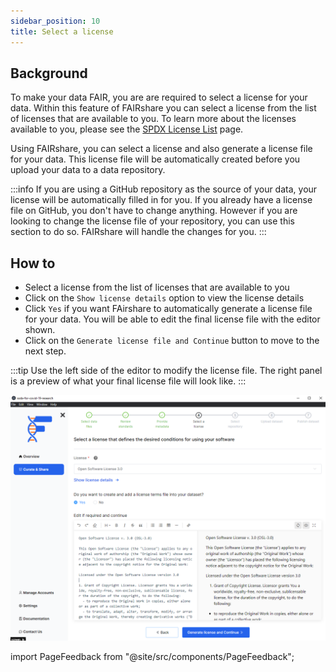 ```yaml
---
sidebar_position: 10
title: Select a license
---
```


## Background

To make your data FAIR, you are are required to select a license for your data. Within this feature of FAIRshare you can select a license from the list of licenses that are available to you. To learn more about the licenses available to you, please see the [SPDX License List](https://spdx.org/licenses/) page.

Using FAIRshare, you can select a license and also generate a license file for your data. This license file will be automatically created before you upload your data to a data repository.

:::info
If you are using a GitHub repository as the source of your data, your license will be automatically filled in for you. If you already have a license file on GitHub, you don't have to change anything. However if you are looking to change the license file of your repository, you can use this section to do so. FAIRshare will handle the changes for you.
:::

## How to

- Select a license from the list of licenses that are available to you
- Click on the `Show license details` option to view the license details
- Click `Yes` if you want FAirshare to automatically generate a license file for your data. You will be able to edit the final license file with the editor shown.
- Click on the `Generate license file and Continue` button to move to the next step.

:::tip
Use the left side of the editor to modify the license file. The right panel is a preview of what your final license file will look like.
:::

![](./images/selectLicense.png)

import PageFeedback from "@site/src/components/PageFeedback";

<PageFeedback />
